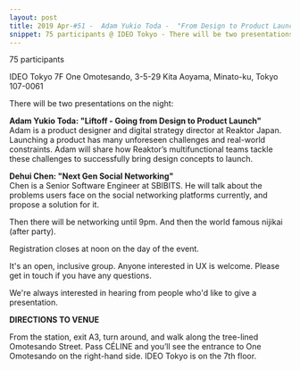 ```yaml
---
layout: post
title: 2019 Apr-#51 -  Adam Yukio Toda -  "From Design to Product Launch" / Dehui Chen -  "Next Gen Social Networking"
snippet: 75 participants @ IDEO Tokyo - There will be two presentations on the night -  Lehel Babos<br> UI -
---
```

75 participants

IDEO Tokyo 7F One Omotesando, 3-5-29 Kita Aoyama, Minato-ku, Tokyo 107-0061

There will be two presentations on the night:

<strong>Adam Yukio Toda: "Liftoff - Going from Design to Product Launch"</strong><br>
Adam is a product designer and digital strategy director at Reaktor Japan.<br>
Launching a product has many unforeseen challenges and real-world constraints.  Adam will share how Reaktor’s multifunctional teams tackle these challenges to successfully bring design concepts to launch.

<strong>Dehui Chen: "Next Gen Social Networking"</strong><br>
Chen is a Senior Software Engineer at SBIBITS. He will talk about the problems users face on the social networking platforms currently, and propose a solution for it.

Then there will be networking until 9pm. And then the world famous nijikai (after party).

Registration closes at noon on the day of the event.

It's an open, inclusive group. Anyone interested in UX is welcome. Please get in touch if you have any questions.

We're always interested in hearing from people who'd like to give a presentation.

<strong>DIRECTIONS TO VENUE</strong>

From the station, exit A3, turn around, and walk along the tree-lined Omotesando Street. Pass CÉLINE and you’ll see the entrance to One Omotesando on the right-hand side. IDEO Tokyo is on the 7th floor.

